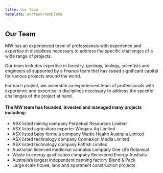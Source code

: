 ```yaml
---
title: Our Team
template: ourteam-template
---
```


## Our Team

MW has an experienced team of professionals with experience and expertise in disciplines necessary to address the specific challenges of a wide range of projects. 

Our team includes expertise in forestry, geology, biology, scientists and engineers all supported by a finance team that has raised significant capital for various projects around the world. 

For each project, we assemble an experienced team of professionals with experience and expertise in disciplines necessary to address the specific challenges of the project at hand.

#### The MW team has founded, invested and managed many projects including:

- ASX listed mining company Perpetual Resources Limited
- ASX listed agriculture exporter Wingara Ag Limited
- ASX listed baby formula company Wattle Health Australia Limited 
- ASX listed technology company Connexion Media Limited
- ASX listed technology company Fatfish Limited
- Australian licenced medicinal cannabis company One Life Botanical
- Waste to energy gasification company Recovered Energy Australia
- Australia’s largest independent canning factory Blend & Pack
- Large scale house, land and apartment construction projects
